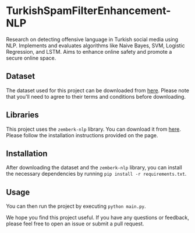 # TurkishSpamFilterEnhancement-NLP

Research on detecting offensive language in Turkish social media using NLP. Implements and evaluates algorithms like Naive Bayes, SVM, Logistic Regression, and LSTM. Aims to enhance online safety and promote a secure online space.

## Dataset

The dataset used for this project can be downloaded from [here](https://www.kaggle.com/cuneytdemir/turkish-spam-dataset). Please note that you'll need to agree to their terms and conditions before downloading.

## Libraries

This project uses the `zemberk-nlp` library. You can download it from [here](https://github.com/ahmetaa/zemberek-nlp). Please follow the installation instructions provided on the page.

## Installation

After downloading the dataset and the `zemberk-nlp` library, you can install the necessary dependencies by running `pip install -r requirements.txt`.

## Usage

You can then run the project by executing `python main.py`.

We hope you find this project useful. If you have any questions or feedback, please feel free to open an issue or submit a pull request.
